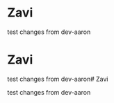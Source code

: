 # Zavi

test changes from dev-aaron
# Zavi

test changes from dev-aaron# Zavi

test changes from dev-aaron